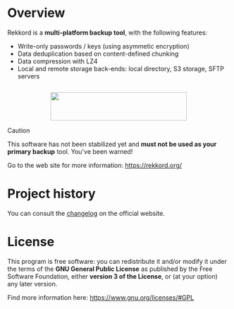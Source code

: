 # Overview

Rekkord is a **multi-platform backup tool**, with the following features:

- Write-only passwords / keys (using asymmetic encryption)
- Data deduplication based on content-defined chunking
- Data compression with LZ4
- Local and remote storage back-ends: local directory, S3 storage, SFTP servers

<p style="text-align: center; margin: 2em 1em 1em 1em;">
    <img src="{{ ASSET static/rekkord/logo.webp }}" width="309" height="64" alt="" />
</p>

> [!CAUTION]
> This software has not been stabilized yet and **must not be used as your primary backup** tool.
> You've been warned!

Go to the web site for more information: https://rekkord.org/

# Project history

You can consult the [changelog](https://rekkord.org/changelog) on the official website.

# License

This program is free software: you can redistribute it and/or modify it under the terms of the **GNU General Public License** as published by the Free Software Foundation, either **version 3 of the License**, or (at your option) any later version.

Find more information here: https://www.gnu.org/licenses/#GPL
